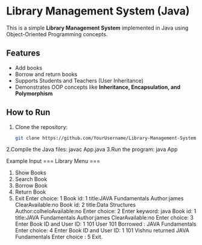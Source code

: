 # Library Management System (Java)

This is a simple **Library Management System** implemented in Java using Object-Oriented Programming concepts.

## Features
- Add books
- Borrow and return books
- Supports Students and Teachers (User Inheritance)
- Demonstrates OOP concepts like **Inheritance, Encapsulation, and Polymorphism**

## How to Run
1. Clone the repository:
   ```bash
   git clone https://github.com/YourUsername/Library-Management-System-Java.git
2.Compile the Java files:
    javac App.java
3.Run the program:
    java App

Example Input
=== Library Menu ===
1. Show Books
2. Search Book
3. Borrow Book
4. Return Book
5. Exit
Enter choice: 1
Book id: 1 title:JAVA Fundamentals Author:james ClearAvailable:no
Book id: 2 title:Data Structures Author:colheloAvailable:no
Enter choice: 2
Enter keyword: java
Book id: 1 title:JAVA Fundamentals Author:james ClearAvailable:no
Enter choice: 3
Enter Book ID and User ID: 1 101
User 101 Borrowed : JAVA Fundamentals
Enter choice: 4
Enter Book ID and User ID: 1 101
Vishnu returned JAVA Fundamentals
Enter choice : 5
Exit.
